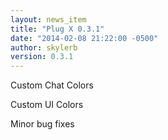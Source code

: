 ```yaml
---
layout: news_item
title: "Plug X 0.3.1"
date: "2014-02-08 21:22:00 -0500"
author: skylerb
version: 0.3.1
---
```


Custom Chat Colors

Custom UI Colors

Minor bug fixes